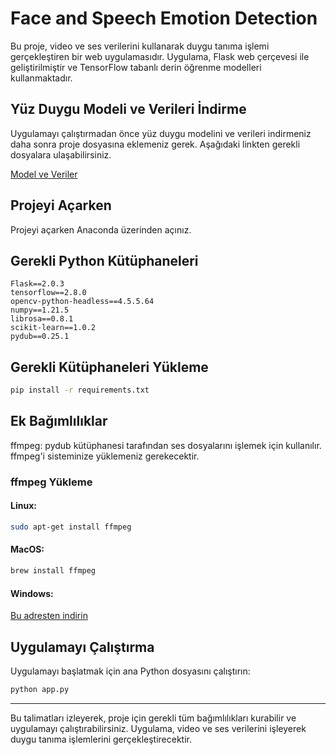 # Face and Speech Emotion Detection

Bu proje, video ve ses verilerini kullanarak duygu tanıma işlemi gerçekleştiren bir web uygulamasıdır. Uygulama, Flask web çerçevesi ile geliştirilmiştir ve TensorFlow tabanlı derin öğrenme modelleri kullanmaktadır.

## Yüz Duygu Modeli ve Verileri İndirme

Uygulamayı çalıştırmadan önce yüz duygu modelini ve verileri indirmeniz daha sonra proje dosyasına eklemeniz gerek. Aşağıdaki linkten gerekli dosyalara ulaşabilirsiniz.

[Model ve Veriler](https://drive.google.com/drive/folders/1fpA61sHVDgsUFGKSu4rQBaN8iHJJQ87S?usp=sharing)

## Projeyi Açarken

Projeyi açarken Anaconda üzerinden açınız.
## Gerekli Python Kütüphaneleri

```plaintext
Flask==2.0.3
tensorflow==2.8.0
opencv-python-headless==4.5.5.64
numpy==1.21.5
librosa==0.8.1
scikit-learn==1.0.2
pydub==0.25.1
```

## Gerekli Kütüphaneleri Yükleme

```sh
pip install -r requirements.txt
```

## Ek Bağımlılıklar

ffmpeg: pydub kütüphanesi tarafından ses dosyalarını işlemek için kullanılır. ffmpeg'i sisteminize yüklemeniz gerekecektir.

### ffmpeg Yükleme

#### Linux:
```sh
sudo apt-get install ffmpeg
```

#### MacOS:
```sh
brew install ffmpeg
```

#### Windows:
[Bu adresten indirin](https://ffmpeg.org/download.html)







## Uygulamayı Çalıştırma

Uygulamayı başlatmak için ana Python dosyasını çalıştırın:

```sh
python app.py
```

---

Bu talimatları izleyerek, proje için gerekli tüm bağımlılıkları kurabilir ve uygulamayı çalıştırabilirsiniz. Uygulama, video ve ses verilerini işleyerek duygu tanıma işlemlerini gerçekleştirecektir.
